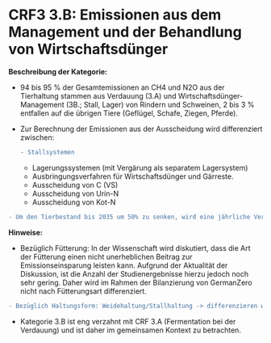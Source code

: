# CRF3 3.B: Emissionen aus dem Management und der Behandlung von Wirtschaftsdünger

**Beschreibung der Kategorie:** 

- 94 bis 95 % der Gesamtemissionen an CH4 und N2O aus der Tierhaltung stammen aus Verdauung (3.A) und Wirtschaftsdünger-Management (3B.; Stall, Lager) von Rindern und Schweinen, 2 bis 3 % entfallen auf die übrigen Tiere (Geflügel, Schafe, Ziegen, Pferde).
- Zur Berechnung der Emissionen aus der Ausscheidung wird differenziert zwischen:

  ```diff
  - Stallsystemen
  ```
  - Lagerungssystemen (mit Vergärung als separatem Lagersystem)
  - Ausbringungsverfahren für Wirtschaftsdünger und Gärreste. 
  - Ausscheidung von C (VS)
  - Ausscheidung von Urin-N
  - Ausscheidung von Kot-N

```diff
- Um den Tierbestand bis 2035 um 50% zu senken, wird eine jährliche Verringerung der Tierbestandszahlen um 3% angestrebt. Dadurch können Emissionen aus aus dem Management und der Behandlung von Wirtschaftsdünger in Höhe von ... CO2eq eingespart werden.
```

**Hinweise:**
- Bezüglich Fütterung: In der Wissenschaft wird diskutiert, dass die Art der Fütterung einen nicht unerheblichen Beitrag zur Emissionseinsparung leisten kann. Aufgrund der Aktualität der Diskussion, ist die Anzahl der Studienergebnisse hierzu jedoch noch sehr gering. Daher wird im Rahmen der Bilanzierung von GermanZero nicht nach Fütterungsart differenziert.
```diff
- Bezüglich Haltungsform: Weidehaltung/Stallhaltung -> differenzieren wir hier?
```
- Kategorie 3.B ist eng verzahnt mit CRF 3.A (Fermentation bei der Verdauung) und ist daher im gemeinsamen Kontext zu betrachten.
